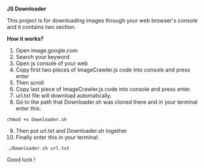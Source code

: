 **JS Downloader**


This project is for downloading images through your web browser's console and it contains two section.

**How it works?**
1. Open image.google.com
2. Search your keyword
3. Open js console of your web
4. Copy first two pieces of ImageCrawler.js code into console and press enter
5. Then scroll
6. Copy last piece of ImageCrawler.js code into console and press enter. 
7. url.txt file will download automatically.
8. Go to the path that Downloader.sh was cloned there and in your terminal enter this:
```
chmod +x Downloader.sh

```
9. Then put url.txt and Downloader.sh together
10. Finally enter this in your terminal:
```
./Downloader.sh url.txt

```


Good luck !
